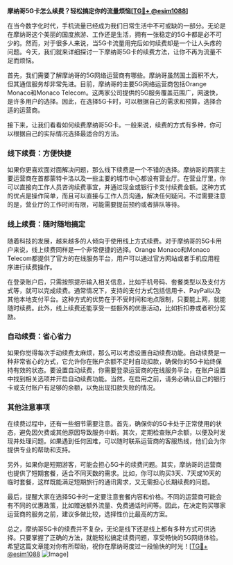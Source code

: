 **摩纳哥5G卡怎么续费？轻松搞定你的流量烦恼[[TG💪+ @esim1088](https://t.me/s/esim1088)]**

在当今数字化时代，手机流量已经成为我们日常生活中不可或缺的一部分。无论是在摩纳哥这个美丽的国度旅游、工作还是生活，拥有一张稳定的5G卡都是必不可少的。然而，对于很多人来说，当5G卡流量用完后如何续费却是一个让人头疼的问题。今天，我们就来详细探讨一下摩纳哥5G卡的续费方法，让你不再为流量不足而烦恼。

首先，我们需要了解摩纳哥的5G网络运营商有哪些。摩纳哥虽然国土面积不大，但其通信服务却非常先进。目前，摩纳哥的主要5G网络运营商包括Orange Monaco和Monaco Telecom。这两家公司提供的5G服务覆盖范围广，网速快，是许多用户的选择。因此，在选择5G卡时，可以根据自己的需求和预算，选择合适的运营商。

接下来，让我们看看如何续费摩纳哥5G卡。一般来说，续费的方式有多种，你可以根据自己的实际情况选择最适合的方法。

### **线下续费：方便快捷**

如果你更喜欢面对面解决问题，那么线下续费是一个不错的选择。摩纳哥的两家主要运营商在首都蒙特卡洛以及一些主要的城市中心都设有营业厅。在营业厅里，你可以直接向工作人员咨询续费事宜，并通过现金或银行卡支付续费金额。这种方式的优点是操作简单，而且可以直接与工作人员沟通，解决任何疑问。不过需要注意的是，营业厅的工作时间有限，可能需要提前预约或者排队等待。

### **线上续费：随时随地搞定**

随着科技的发展，越来越多的人倾向于使用线上方式续费。对于摩纳哥的5G卡用户来说，线上续费同样是一个非常便捷的选择。Orange Monaco和Monaco Telecom都提供了官方的在线服务平台，用户可以通过官方网站或者手机应用程序进行续费操作。

在登录账户后，只需按照提示输入相关信息，比如手机号码、套餐类型以及支付方式等，就可以完成续费。通常情况下，支持的支付方式包括信用卡、PayPal以及其他本地支付平台。这种方式的优势在于不受时间和地点限制，只要能上网，就能随时续费。此外，线上续费还能享受一些额外的优惠活动，比如折扣券或者积分奖励。

### **自动续费：省心省力**

如果你觉得每次手动续费太麻烦，那么可以考虑设置自动续费功能。自动续费是一种非常省心的方式，它允许你在账户余额不足时自动扣款，确保你的5G卡始终保持有效的状态。要设置自动续费，你需要登录运营商的在线服务平台，在账户设置中找到相关选项并开启自动续费功能。当然，在启用之前，请务必确认自己的银行卡或支付账户有足够的余额，以免出现扣款失败的情况。

### **其他注意事项**

在续费过程中，还有一些细节需要注意。首先，确保你的5G卡处于正常使用的状态，避免因欠费或其他原因导致服务中断。其次，定期检查账户余额，以便及时发现并处理问题。如果遇到任何困难，可以随时联系运营商的客服热线，他们会为你提供专业的帮助和支持。

另外，如果你是短期游客，可能会担心5G卡的续费问题。其实，摩纳哥的运营商也提供了短期套餐，适合不同天数的需求。比如，你可以购买3天、7天或10天的临时套餐，这样既能满足短期旅行的通讯需求，又无需担心长期续费的问题。

最后，提醒大家在选择5G卡时一定要注意套餐内容和价格。不同的运营商可能会有不同的优惠政策，比如赠送额外流量、免费通话时间等。因此，在决定购买哪家运营商的服务之前，建议多做比较，选择性价比最高的方案。

总之，摩纳哥5G卡的续费并不复杂，无论是线下还是线上都有多种方式可供选择。只要掌握了正确的方法，就能轻松搞定续费问题，享受畅快的5G网络体验。希望这篇文章能对你有所帮助，祝你在摩纳哥度过一段愉快的时光！[[TG💪+ @esim1088](https://t.me/s/esim1088) ![Image](https://i.postimg.cc/4NQfJmqS/Snipaste-2025-05-13-00-14-12.png)]